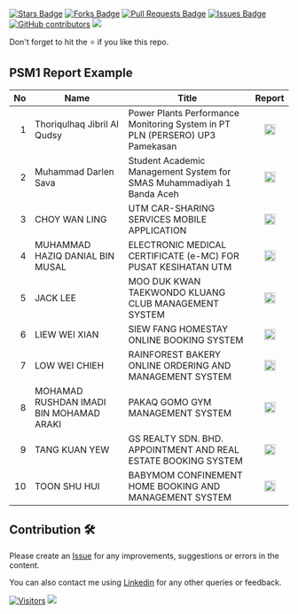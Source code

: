 <a href="https://github.com/drshahizan/undergraduate-project/stargazers"><img src="https://img.shields.io/github/stars/drshahizan/undergraduate-project" alt="Stars Badge"/></a>
<a href="https://github.com/drshahizan/undergraduate-project/network/members"><img src="https://img.shields.io/github/forks/drshahizan/undergraduate-project" alt="Forks Badge"/></a>
<a href="https://github.com/drshahizan/undergraduate-project/pulls"><img src="https://img.shields.io/github/issues-pr/drshahizan/undergraduate-project" alt="Pull Requests Badge"/></a>
<a href="https://github.com/drshahizan/undergraduate-project/issues"><img src="https://img.shields.io/github/issues/drshahizan/undergraduate-project" alt="Issues Badge"/></a>
<a href="https://github.com/drshahizan/undergraduate-project/graphs/contributors"><img alt="GitHub contributors" src="https://img.shields.io/github/contributors/drshahizan/undergraduate-project?color=2b9348"></a>
![](https://visitor-badge.glitch.me/badge?page_id=drshahizan/undergraduate-project)

Don't forget to hit the :star: if you like this repo.

## PSM1 Report Example

| No | Name | Title | Report |
| -----: | ----- | ------ | :------: |
| 1 | Thoriqulhaq Jibril Al Qudsy | Power Plants Performance Monitoring System in PT PLN (PERSERO) UP3 Pamekasan | <a href="https://github.com/drshahizan/undergraduate-project/tree/main/PSM2/thoriqulhaq" ><img src="../images/calendar-24.svg" width="20px" height="20px" ></a> |
| 2 | Muhammad Darlen Sava | Student Academic Management System for SMAS Muhammadiyah 1 Banda Aceh | <a href="https://github.com/drshahizan/undergraduate-project/tree/main/PSM2/darlen" ><img src="../images/calendar-24.svg" width="20px" height="20px" ></a> |
| 3 | CHOY WAN LING | UTM CAR-SHARING SERVICES MOBILE APPLICATION | <a href="https://drive.google.com/file/d/1WpqCe5PON-pIdJjgN6XNBLnBglQYCzjW/view?usp=sharing" ><img src="../images/calendar-24.svg" width="20px" height="20px" ></a> |
| 4 | MUHAMMAD HAZIQ DANIAL BIN MUSAL | ELECTRONIC MEDICAL CERTIFICATE (e-MC) FOR PUSAT KESIHATAN UTM  | <a href="https://drive.google.com/file/d/1z03E4L1kKoUO6FTsIrlTKFdPU-8woUhV/view?usp=sharing" ><img src="../images/calendar-24.svg" width="20px" height="20px" ></a> |
| 5 | JACK LEE | MOO DUK KWAN TAEKWONDO KLUANG CLUB MANAGEMENT SYSTEM  | <a href="https://drive.google.com/file/d/1OL7NLo2KzbrvjLNVrsI_Jux8CwD6Dnmk/view?usp=sharing" ><img src="../images/calendar-24.svg" width="20px" height="20px" ></a> |
| 6 | LIEW WEI XIAN | SIEW FANG HOMESTAY ONLINE BOOKING SYSTEM | <a href="https://drive.google.com/file/d/1uR7dD-gp1tsncEaF0-NCUVDiZJjpHXfC/view?usp=sharing" ><img src="../images/calendar-24.svg" width="20px" height="20px" ></a> |
| 7 | LOW WEI CHIEH | RAINFOREST BAKERY ONLINE ORDERING AND MANAGEMENT SYSTEM  | <a href="https://drive.google.com/file/d/10rNY-JbLLTjMEMWC-3ZT9m3LVhI7Rwvi/view?usp=sharing" ><img src="../images/calendar-24.svg" width="20px" height="20px" ></a> |
| 8 | MOHAMAD RUSHDAN IMADI BIN MOHAMAD ARAKI | PAKAQ GOMO GYM MANAGEMENT SYSTEM  | <a href="https://drive.google.com/file/d/1XjPtgkrlLzF_z9H8YIVr5gFcWic0ODmu/view?usp=sharing" ><img src="../images/calendar-24.svg" width="20px" height="20px" ></a> |
| 9 | TANG KUAN YEW | GS REALTY SDN. BHD. APPOINTMENT AND REAL ESTATE BOOKING SYSTEM  | <a href="https://drive.google.com/file/d/1-eqshlhbf025Ue370GdquRMkoifGdTeR/view?usp=sharing" ><img src="../images/calendar-24.svg" width="20px" height="20px" ></a> |
| 10 | TOON SHU HUI | BABYMOM CONFINEMENT HOME BOOKING AND MANAGEMENT SYSTEM | <a href="https://drive.google.com/file/d/16tsdATFBSG8-FseG_1Nq61GWaBDmKzGj/view?usp=sharing" ><img src="../images/calendar-24.svg" width="20px" height="20px" ></a> |

## Contribution 🛠️
Please create an [Issue](https://github.com/drshahizan/undergraduate-project/issues) for any improvements, suggestions or errors in the content.

You can also contact me using [Linkedin](https://www.linkedin.com/in/drshahizan/) for any other queries or feedback.

[![Visitors](https://api.visitorbadge.io/api/visitors?path=https%3A%2F%2Fgithub.com%2Fdrshahizan&labelColor=%23697689&countColor=%23555555&style=plastic)](https://visitorbadge.io/status?path=https%3A%2F%2Fgithub.com%2Fdrshahizan)
![](https://hit.yhype.me/github/profile?user_id=81284918)



